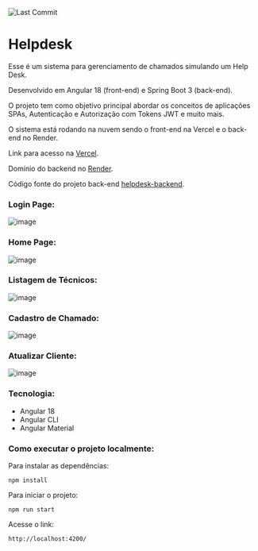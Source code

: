 ![Last Commit](https://img.shields.io/github/last-commit/santosjennifer/helpdesk-frontend)

# Helpdesk

Esse é um sistema para gerenciamento de chamados simulando um Help Desk. 

Desenvolvido em Angular 18 (front-end) e Spring Boot 3 (back-end).

O projeto tem como objetivo principal abordar os conceitos de aplicações SPAs, Autenticação e Autorização com Tokens JWT e muito mais.

O sistema está rodando na nuvem sendo o front-end na Vercel e o back-end no Render.

Link para acesso na [Vercel](https://helpdesk-six-lemon.vercel.app/).

Domínio do backend no [Render](https://helpdesk-s2sy.onrender.com).

Código fonte do projeto back-end [helpdesk-backend](https://github.com/santosjennifer/helpdesk-backend).

### Login Page:
![image](https://github.com/santosjennifer/helpdesk-frontend/assets/90192611/2c89acea-7d0a-497a-b045-b409581dce54)

### Home Page:
![image](https://github.com/santosjennifer/helpdesk-frontend/assets/90192611/c66e5fc7-e0ed-4deb-a942-82d0953def7a)

### Listagem de Técnicos:
![image](https://github.com/santosjennifer/helpdesk-frontend/assets/90192611/0efcbaa7-9713-45bc-9c7f-1d193cf82aa3)

### Cadastro de Chamado:
![image](https://github.com/santosjennifer/helpdesk-frontend/assets/90192611/a938aad1-77c6-4df6-b4ff-2be1f6269d1d)

### Atualizar Cliente:
![image](https://github.com/santosjennifer/helpdesk-frontend/assets/90192611/3a72cf4c-e563-42e7-8be6-7d6475c7b3f7)

### Tecnologia:
- Angular 18
- Angular CLI
- Angular Material

### Como executar o projeto localmente:

Para instalar as dependências:
```
npm install
```

Para iniciar o projeto:
```
npm run start
```

Acesse o link:
```
http://localhost:4200/
```
